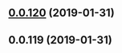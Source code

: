 ## [0.0.120](https://github.com/doomsower/whitewater/compare/@whitewater-guide/boompromo@0.0.120...@whitewater-guide/boompromo@0.0.120) (2019-01-31)

## 0.0.119 (2019-01-31)
